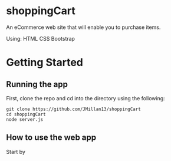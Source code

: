 # shoppingCart
An eCommerce web site that will enable you to purchase items.

Using:
HTML
CSS
Bootstrap

# Getting Started

## Running the app

First, clone the repo and cd into the directory using the following:

```
git clone https://github.com/JMillan13/shoppingCart
cd shoppingCart
node server.js
```

## How to use the web app

Start by

